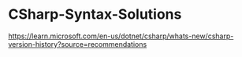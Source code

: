 # CSharp-Syntax-Solutions
 
<https://learn.microsoft.com/en-us/dotnet/csharp/whats-new/csharp-version-history?source=recommendations>
